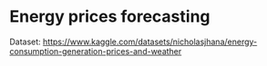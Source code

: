 # Energy prices forecasting

Dataset: https://www.kaggle.com/datasets/nicholasjhana/energy-consumption-generation-prices-and-weather
